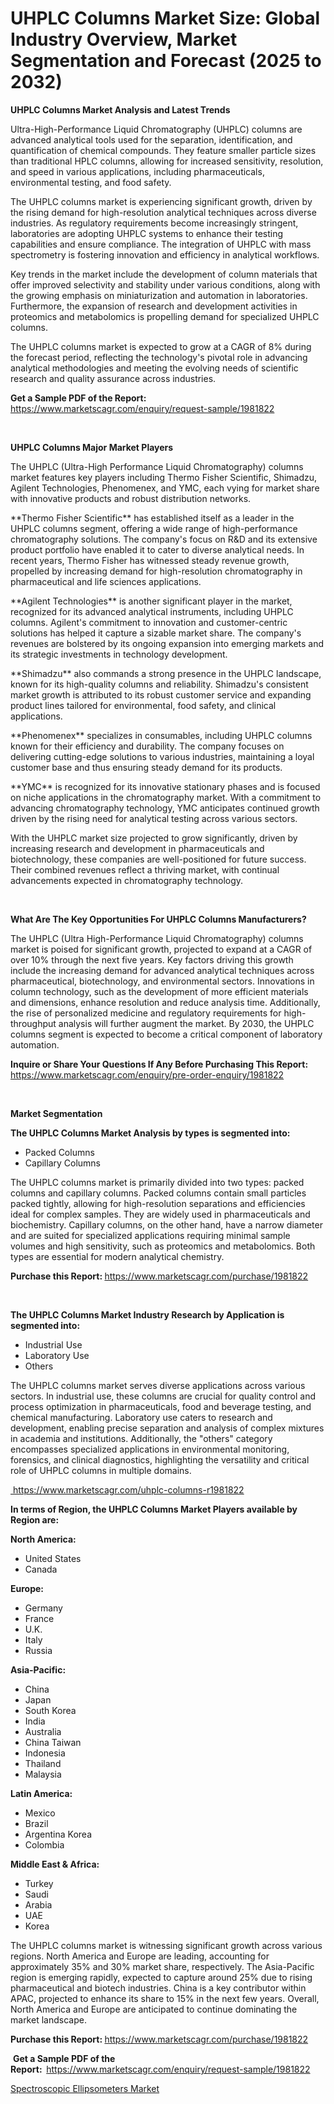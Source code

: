<p><h1>UHPLC Columns Market Size: Global Industry Overview, Market Segmentation and Forecast (2025 to 2032)</h1></p><p><strong>UHPLC Columns Market Analysis and Latest Trends</strong></p>
<p><p>Ultra-High-Performance Liquid Chromatography (UHPLC) columns are advanced analytical tools used for the separation, identification, and quantification of chemical compounds. They feature smaller particle sizes than traditional HPLC columns, allowing for increased sensitivity, resolution, and speed in various applications, including pharmaceuticals, environmental testing, and food safety.</p><p>The UHPLC columns market is experiencing significant growth, driven by the rising demand for high-resolution analytical techniques across diverse industries. As regulatory requirements become increasingly stringent, laboratories are adopting UHPLC systems to enhance their testing capabilities and ensure compliance. The integration of UHPLC with mass spectrometry is fostering innovation and efficiency in analytical workflows.</p><p>Key trends in the market include the development of column materials that offer improved selectivity and stability under various conditions, along with the growing emphasis on miniaturization and automation in laboratories. Furthermore, the expansion of research and development activities in proteomics and metabolomics is propelling demand for specialized UHPLC columns. </p><p>The UHPLC columns market is expected to grow at a CAGR of 8% during the forecast period, reflecting the technology's pivotal role in advancing analytical methodologies and meeting the evolving needs of scientific research and quality assurance across industries.</p></p>
<p><strong>Get a Sample PDF of the Report:&nbsp;</strong> <a href="https://www.marketscagr.com/enquiry/request-sample/1981822?utm_campaign=2454&utm_medium=2&utm_source=Github&utm_content=ia&utm_term=20022025&utm_id=uhplc-columns">https://www.marketscagr.com/enquiry/request-sample/1981822</a></p>
<p>&nbsp;</p>
<p><strong>UHPLC Columns Major Market Players</strong></p>
<p><p>The UHPLC (Ultra-High Performance Liquid Chromatography) columns market features key players including Thermo Fisher Scientific, Shimadzu, Agilent Technologies, Phenomenex, and YMC, each vying for market share with innovative products and robust distribution networks.</p><p>**Thermo Fisher Scientific** has established itself as a leader in the UHPLC columns segment, offering a wide range of high-performance chromatography solutions. The company's focus on R&D and its extensive product portfolio have enabled it to cater to diverse analytical needs. In recent years, Thermo Fisher has witnessed steady revenue growth, propelled by increasing demand for high-resolution chromatography in pharmaceutical and life sciences applications.</p><p>**Agilent Technologies** is another significant player in the market, recognized for its advanced analytical instruments, including UHPLC columns. Agilent's commitment to innovation and customer-centric solutions has helped it capture a sizable market share. The company's revenues are bolstered by its ongoing expansion into emerging markets and its strategic investments in technology development. </p><p>**Shimadzu** also commands a strong presence in the UHPLC landscape, known for its high-quality columns and reliability. Shimadzu's consistent market growth is attributed to its robust customer service and expanding product lines tailored for environmental, food safety, and clinical applications. </p><p>**Phenomenex** specializes in consumables, including UHPLC columns known for their efficiency and durability. The company focuses on delivering cutting-edge solutions to various industries, maintaining a loyal customer base and thus ensuring steady demand for its products.</p><p>**YMC** is recognized for its innovative stationary phases and is focused on niche applications in the chromatography market. With a commitment to advancing chromatography technology, YMC anticipates continued growth driven by the rising need for analytical testing across various sectors.</p><p>With the UHPLC market size projected to grow significantly, driven by increasing research and development in pharmaceuticals and biotechnology, these companies are well-positioned for future success. Their combined revenues reflect a thriving market, with continual advancements expected in chromatography technology.</p></p>
<p>&nbsp;</p>
<p><strong>What Are The Key Opportunities For UHPLC Columns Manufacturers?</strong></p>
<p><p>The UHPLC (Ultra High-Performance Liquid Chromatography) columns market is poised for significant growth, projected to expand at a CAGR of over 10% through the next five years. Key factors driving this growth include the increasing demand for advanced analytical techniques across pharmaceutical, biotechnology, and environmental sectors. Innovations in column technology, such as the development of more efficient materials and dimensions, enhance resolution and reduce analysis time. Additionally, the rise of personalized medicine and regulatory requirements for high-throughput analysis will further augment the market. By 2030, the UHPLC columns segment is expected to become a critical component of laboratory automation.</p></p>
<p><strong>Inquire or Share Your Questions If Any Before Purchasing This Report:</strong> <a href="https://www.marketscagr.com/enquiry/pre-order-enquiry/1981822?utm_campaign=2454&utm_medium=2&utm_source=Github&utm_content=ia&utm_term=20022025&utm_id=uhplc-columns">https://www.marketscagr.com/enquiry/pre-order-enquiry/1981822</a></p>
<p>&nbsp;</p>
<p><strong>Market Segmentation</strong></p>
<p><strong>The UHPLC Columns Market Analysis by types is segmented into:</strong></p>
<p><ul><li>Packed Columns</li><li>Capillary Columns</li></ul></p>
<p><p>The UHPLC columns market is primarily divided into two types: packed columns and capillary columns. Packed columns contain small particles packed tightly, allowing for high-resolution separations and efficiencies ideal for complex samples. They are widely used in pharmaceuticals and biochemistry. Capillary columns, on the other hand, have a narrow diameter and are suited for specialized applications requiring minimal sample volumes and high sensitivity, such as proteomics and metabolomics. Both types are essential for modern analytical chemistry.</p></p>
<p><strong>Purchase this Report:&nbsp;</strong><a href="https://www.marketscagr.com/purchase/1981822?utm_campaign=2454&utm_medium=2&utm_source=Github&utm_content=ia&utm_term=20022025&utm_id=uhplc-columns">https://www.marketscagr.com/purchase/1981822</a></p>
<p>&nbsp;</p>
<p><strong>The UHPLC Columns Market Industry Research by Application is segmented into:</strong></p>
<p><ul><li>Industrial Use</li><li>Laboratory Use</li><li>Others</li></ul></p>
<p><p>The UHPLC columns market serves diverse applications across various sectors. In industrial use, these columns are crucial for quality control and process optimization in pharmaceuticals, food and beverage testing, and chemical manufacturing. Laboratory use caters to research and development, enabling precise separation and analysis of complex mixtures in academia and institutions. Additionally, the "others" category encompasses specialized applications in environmental monitoring, forensics, and clinical diagnostics, highlighting the versatility and critical role of UHPLC columns in multiple domains.</p></p>
<p><a href="https://www.marketscagr.com/uhplc-columns-r1981822?utm_campaign=2454&utm_medium=2&utm_source=Github&utm_content=ia&utm_term=20022025&utm_id=uhplc-columns">&nbsp;https://www.marketscagr.com/uhplc-columns-r1981822</a></p>
<p><strong>In terms of Region, the UHPLC Columns Market Players available by Region are:</strong></p>
<p>
    <p> <strong> North America: </strong>
        <ul>
            <li>United States</li>
            <li>Canada</li>
        </ul>
        </p> 
    <p> <strong> Europe: </strong>
        <ul>
            <li>Germany</li>
            <li>France</li>
            <li>U.K.</li>
            <li>Italy</li>
            <li>Russia</li>
        </ul>
        </p> 
    <p> <strong> Asia-Pacific: </strong>
        <ul>
            <li>China</li>
            <li>Japan</li>
            <li>South Korea</li>
            <li>India</li>
            <li>Australia</li>
            <li>China Taiwan</li>
            <li>Indonesia</li>
            <li>Thailand</li>
            <li>Malaysia</li>
        </ul>
        </p> 
    <p> <strong> Latin America: </strong>
        <ul>
            <li>Mexico</li>
            <li>Brazil</li>
            <li>Argentina Korea</li>
            <li>Colombia</li>
        </ul>
        </p> 
    <p> <strong> Middle East & Africa: </strong>
        <ul>
            <li>Turkey</li>
            <li>Saudi</li>
            <li>Arabia</li>
            <li>UAE</li>
            <li>Korea</li>
        </ul>
    </p>
    </p>
<p><p>The UHPLC columns market is witnessing significant growth across various regions. North America and Europe are leading, accounting for approximately 35% and 30% market share, respectively. The Asia-Pacific region is emerging rapidly, expected to capture around 25% due to rising pharmaceutical and biotech industries. China is a key contributor within APAC, projected to enhance its share to 15% in the next few years. Overall, North America and Europe are anticipated to continue dominating the market landscape.</p></p>
<p><strong>Purchase this Report: </strong><a href="https://www.marketscagr.com/purchase/1981822?utm_campaign=2454&utm_medium=2&utm_source=Github&utm_content=ia&utm_term=20022025&utm_id=uhplc-columns">https://www.marketscagr.com/purchase/1981822</a></p>
<p>&nbsp;<strong>Get a Sample PDF of the Report:&nbsp;&nbsp;</strong><a href="https://www.marketscagr.com/enquiry/request-sample/1981822?utm_campaign=2454&utm_medium=2&utm_source=Github&utm_content=ia&utm_term=20022025&utm_id=uhplc-columns">https://www.marketscagr.com/enquiry/request-sample/1981822</a></p>
<p><strong></strong></p>
<p><p><a href="https://github.com/hammelximalschid/Market-Research-Report-List-1/blob/main/spectroscopic-ellipsometers-market.md?utm_campaign=2454&utm_medium=2&utm_source=Github&utm_content=ia&utm_term=20022025&utm_id=uhplc-columns">Spectroscopic Ellipsometers Market</a></p></p>